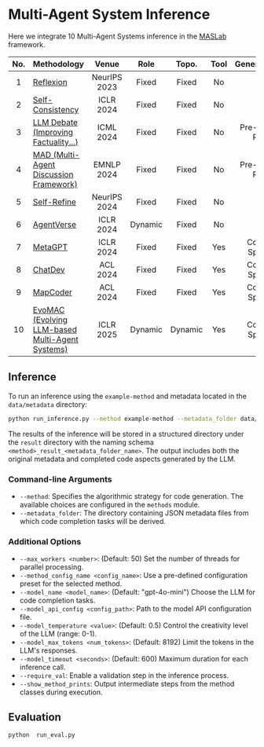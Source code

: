 # Multi-Agent System Inference
Here we integrate 10 Multi-Agent Systems inference in the [MASLab](https://github.com/MASWorks/MASLab) framework.

| No. | Methodology                                                                                     | Venue        | Role    | Topo.   | Tool | Generalization    |
|:---:|:------------------------------------------------------------------------------------------------|:------------:|:-------:|:-------:|:----:|:-----------------:|
| 1   | [Reflexion](https://arxiv.org/abs/2303.11366)                                                   | NeurIPS 2023 | Fixed   | Fixed   | No   | Yes               |
| 2   | [Self-Consistency](https://arxiv.org/abs/2203.11171)                                            | ICLR 2024    | Fixed   | Fixed   | No   | Yes               |
| 3   | [LLM Debate (Improving Factuality...)](https://arxiv.org/abs/2305.14325)                         | ICML 2024    | Fixed   | Fixed   | No   | Pre-defined Roles |
| 4   | [MAD (Multi-Agent Discussion Framework)](https://arxiv.org/abs/2402.18034)                       | EMNLP 2024   | Fixed   | Fixed   | No   | Pre-defined Roles |
| 5   | [Self-Refine](https://arxiv.org/abs/2303.17651)                                                  | NeurIPS 2024 | Fixed   | Fixed   | No   | Yes               |
| 6   | [AgentVerse](https://openreview.net/forum?id=qPrrV093o0)                                         | ICLR 2024    | Dynamic | Fixed   | No   | Yes               |
| 7   | [MetaGPT](https://openreview.net/forum?id=VtmBAGCN7o)                                           | ICLR 2024    | Fixed   | Fixed   | Yes  | Coding-Specific   |
| 8   | [ChatDev](https://arxiv.org/abs/2307.07924)                                                      | ACL 2024     | Fixed   | Fixed   | Yes  | Coding-Specific   |
| 9   | [MapCoder](https://arxiv.org/abs/2405.08586)                                                      | ACL 2024     | Fixed   | Fixed   | Yes  | Coding-Specific   |
| 10  | [EvoMAC (Evolving LLM-based Multi-Agent Systems)](https://arxiv.org/abs/2405.03340)                | ICLR 2025    | Dynamic | Dynamic | Yes  | Coding-Specific   |

## Inference
To run an inference using the `example-method` and metadata located in the `data/metadata` directory:
```bash
python run_inference.py --method example-method --metadata_folder data/metadata
```
The results of the inference will be stored in a structured directory under the `result` directory with the naming schema `<method>_result_<metadata_folder_name>`. The output includes both the original metadata and completed code aspects generated by the LLM.

### Command-line Arguments
- `--method`: Specifies the algorithmic strategy for code generation. The available choices are configured in the `methods` module.
- `--metadata_folder`: The directory containing JSON metadata files from which code completion tasks will be derived.

### Additional Options
- `--max_workers <number>`: (Default: 50) Set the number of threads for parallel processing.
- `--method_config_name <config_name>`: Use a pre-defined configuration preset for the selected method.
- `--model_name <model_name>`: (Default: "gpt-4o-mini") Choose the LLM for code completion tasks.
- `--model_api_config <config_path>`: Path to the model API configuration file.
- `--model_temperature <value>`: (Default: 0.5) Control the creativity level of the LLM (range: 0-1).
- `--model_max_tokens <num_tokens>`: (Default: 8192) Limit the tokens in the LLM's responses.
- `--model_timeout <seconds>`: (Default: 600) Maximum duration for each inference call.
- `--require_val`: Enable a validation step in the inference process.
- `--show_method_prints`: Output intermediate steps from the method classes during execution.


## Evaluation
```
python  run_eval.py
```